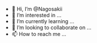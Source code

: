 - 👋 Hi, I’m @Nagosakii
- 👀 I’m interested in ...
- 🌱 I’m currently learning ...
- 💞️ I’m looking to collaborate on ...
- 📫 How to reach me ...

<!---
Nagosakii/Nagosakii is a ✨ special ✨ repository because its `README.md` (this file) appears on your GitHub profile.
You can click the Preview link to take a look at your changes.
--->
